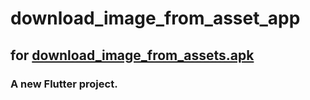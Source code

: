 # **download_image_from_asset_app**
## for [download_image_from_assets.apk](https://files.fm/f/wueykp7xr)
### A new Flutter project.
